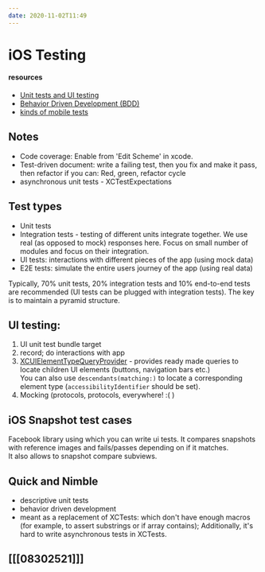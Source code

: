 ```yaml
---
date: 2020-11-02T11:49
---
```


# iOS Testing

#### resources
- [Unit tests and UI testing](https://www.raywenderlich.com/8458722-testing-in-ios)
- [Behavior Driven Development (BDD)](https://www.raywenderlich.com/5042-testing-using-a-bdd-framework)
- [kinds of mobile tests](https://medium.com/@lawrey/unit-tests-ui-tests-integration-tests-end-to-end-tests-c0d98e0218a6)

## Notes

- Code coverage: Enable from 'Edit Scheme' in xcode.
- Test-driven document: write a failing test, then you fix and make it pass, then refactor if you can: Red, green, refactor cycle
- asynchronous unit tests - XCTestExpectations

## Test types
- Unit tests
- Integration tests - testing of different units integrate together. We use real (as opposed to mock) responses here. Focus on small number of modules and focus on their integration.
- UI tests: interactions with different pieces of the app (using mock data)
- E2E tests: simulate the entire users journey of the app (using real data)

Typically, 70% unit tests, 20% integration tests and 10% end-to-end tests are recommended (UI tests can be plugged with integration tests). The key is to maintain a pyramid structure.

## UI testing:
1. UI unit test bundle target
2. record; do interactions with app
3. [XCUIElementTypeQueryProvider](https://developer.apple.com/documentation/xctest/xcuielementtypequeryprovider) - provides ready made queries to locate children UI elements (buttons, navigation bars etc.)  
You can also use `descendants(matching:)` to locate a corresponding element type (`accessibilityIdentifier` should be set).
4. Mocking (protocols, protocols, everywhere! :( )

## iOS Snapshot test cases
Facebook library using which you can write ui tests. It compares snapshots with reference images and fails/passes depending on if it matches.  
It also allows to snapshot compare subviews.

## Quick and Nimble
- descriptive unit tests
- behavior driven development
- meant as a replacement of XCTests: which don't have enough macros (for example, to assert substrings or if array contains); Additionally, it's hard to write asynchronous tests in XCTests.

## [[[08302521]]]

